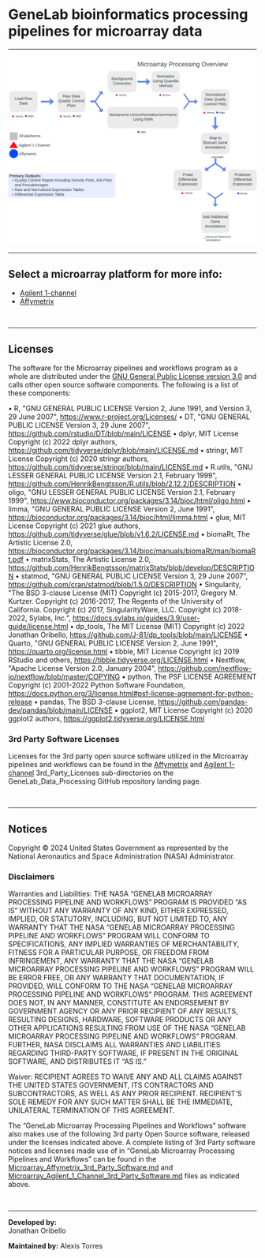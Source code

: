 # GeneLab bioinformatics processing pipelines for microarray data

---

<p align="center">
<a href="images/GL-microarray-overview.pdf"><img src="images/GL-microarray-overview.png"></a>
</p>

--- 

## Select a microarray platform for more info:

* [Agilent 1-channel](Agilent_1-channel)  
* [Affymetrix](Affymetrix)

<br>

---

## Licenses

The software for the Microarray pipelines and workflows program as a whole are distributed under the [GNU General Public License version 3.0](../Licenses/Microarray_GPL-3.0_with_Additional_Requirements_License.pdf) and calls other open source software components. The following is a list of these components:

•	R, "GNU GENERAL PUBLIC LICENSE Version 2, June 1991, and Version 3, 29 June 2007", https://www.r-project.org/Licenses/
•	DT, "GNU GENERAL PUBLIC LICENSE Version 3, 29 June 2007", https://github.com/rstudio/DT/blob/main/LICENSE
•	dplyr, MIT License Copyright (c) 2022 dplyr authors, https://github.com/tidyverse/dplyr/blob/main/LICENSE.md
•	stringr, MIT License Copyright (c) 2020 stringr authors, https://github.com/tidyverse/stringr/blob/main/LICENSE.md
•	R.utils, "GNU LESSER GENERAL PUBLIC LICENSE Version 2.1, February 1999", https://github.com/HenrikBengtsson/R.utils/blob/2.12.2/DESCRIPTION
•	oligo, "GNU LESSER GENERAL PUBLIC LICENSE Version 2.1, February 1999", https://www.bioconductor.org/packages/3.14/bioc/html/oligo.html
•	limma, "GNU GENERAL PUBLIC LICENSE Version 2, June 1991", https://bioconductor.org/packages/3.14/bioc/html/limma.html
•	glue, MIT License Copyright (c) 2021 glue authors, https://github.com/tidyverse/glue/blob/v1.6.2/LICENSE.md
•	biomaRt, The Artistic License 2.0, https://bioconductor.org/packages/3.14/bioc/manuals/biomaRt/man/biomaRt.pdf
•	matrixStats, The Artistic License 2.0, https://github.com/HenrikBengtsson/matrixStats/blob/develop/DESCRIPTION
•	statmod, "GNU GENERAL PUBLIC LICENSE Version 3, 29 June 2007", https://github.com/cran/statmod/blob/1.5.0/DESCRIPTION
•	Singularity, "The BSD 3-clause License (MIT) Copyright (c) 2015-2017, Gregory M. Kurtzer. Copyright (c) 2016-2017, The Regents of the University of California. Copyright (c) 2017, SingularityWare, LLC. Copyright (c) 2018-2022, Sylabs, Inc.", https://docs.sylabs.io/guides/3.9/user-guide/license.html
•	dp_tools, The MIT License (MIT) Copyright (c) 2022 Jonathan Oribello, https://github.com/J-81/dp_tools/blob/main/LICENSE
•	Quarto, "GNU GENERAL PUBLIC LICENSE Version 2, June 1991", https://quarto.org/license.html
•	tibble, MIT License Copyright (c) 2019 RStudio and others, https://tibble.tidyverse.org/LICENSE.html
•	Nextflow, "Apache License Version 2.0, January 2004", https://github.com/nextflow-io/nextflow/blob/master/COPYING
•	python, The PSF LICENSE AGREEMENT Copyright (c) 2001-2022 Python Software Foundation, https://docs.python.org/3/license.html#psf-license-agreement-for-python-release
•	pandas, The BSD 3-clause License, https://github.com/pandas-dev/pandas/blob/main/LICENSE
•	ggplot2, MIT License Copyright (c) 2020 ggplot2 authors, https://ggplot2.tidyverse.org/LICENSE.html


### 3rd Party Software Licenses

Licenses for the 3rd party open source software utilized in the Microarray pipelines and workflows can be found in the [Affymetrix](../3rd_Party_Licenses/Microarray_Affymetrix_3rd_Party_Software_Licenses) and [Agilent 1-channel](../3rd_Party_Licenses/Microarray_Agilent_1_Channel_3rd_Party_Software_Licenses) 3rd_Party_Licenses sub-directories on the GeneLab_Data_Processing GitHub repository landing page. 

<br>

---

## Notices

Copyright © 2024 United States Government as represented by the National Aeronautics and Space Administration (NASA) Administrator.  

### Disclaimers

Warranties and Liabilities: THE NASA “GENELAB MICROARRAY PROCESSING PIPELINE AND WORKFLOWS” PROGRAM IS PROVIDED “AS IS” WITHOUT ANY WARRANTY OF ANY KIND, EITHER EXPRESSED, IMPLIED, OR STATUTORY, INCLUDING, BUT NOT LIMITED TO, ANY WARRANTY THAT THE NASA “GENELAB MICROARRAY PROCESSING PIPELINE AND WORKFLOWS” PROGRAM WILL CONFORM TO SPECIFICATIONS, ANY IMPLIED WARRANTIES OF MERCHANTABILITY, FITNESS FOR A PARTICULAR PURPOSE, OR FREEDOM FROM INFRINGEMENT, ANY WARRANTY THAT THE NASA “GENELAB MICROARRAY PROCESSING PIPELINE AND WORKFLOWS” PROGRAM WILL BE ERROR FREE, OR ANY WARRANTY THAT DOCUMENTATION, IF PROVIDED, WILL CONFORM TO THE NASA “GENELAB MICROARRAY PROCESSING PIPELINE AND WORKFLOWS” PROGRAM. THIS AGREEMENT DOES NOT, IN ANY MANNER, CONSTITUTE AN ENDORSEMENT BY GOVERNMENT AGENCY OR ANY PRIOR RECIPIENT OF ANY RESULTS, RESULTING DESIGNS, HARDWARE, SOFTWARE PRODUCTS OR ANY OTHER APPLICATIONS RESULTING FROM USE OF THE NASA “GENELAB MICROARRAY PROCESSING PIPELINE AND WORKFLOWS” PROGRAM. FURTHER, NASA DISCLAIMS ALL WARRANTIES AND LIABILITIES REGARDING THIRD-PARTY SOFTWARE, IF PRESENT IN THE ORIGINAL SOFTWARE, AND DISTRIBUTES IT “AS IS.”

Waiver: RECIPIENT AGREES TO WAIVE ANY AND ALL CLAIMS AGAINST THE UNITED STATES GOVERNMENT, ITS CONTRACTORS AND SUBCONTRACTORS, AS WELL AS ANY PRIOR RECIPIENT. RECIPIENT'S SOLE REMEDY FOR ANY SUCH MATTER SHALL BE THE IMMEDIATE, UNILATERAL TERMINATION OF THIS AGREEMENT.


The “GeneLab Microarray Processing Pipelines and Workflows” software also makes use of the following 3rd party Open Source software, released under the licenses indicated above.  A complete listing of 3rd Party software notices and licenses made use of in “GeneLab Microarray Processing Pipelines and Workflows” can be found in the [Microarray_Affymetrix_3rd_Party_Software.md](../3rd_Party_Licenses/Microarray_Affymetrix_3rd_Party_Software.md) and [Microarray_Agilent_1_Channel_3rd_Party_Software.md](../3rd_Party_Licenses/Microarray_Agilent_1_Channel_3rd_Party_Software.md) files as indicated above. 

<br>

---
**Developed by:**  
Jonathan Oribello 

**Maintained by:**
Alexis Torres
